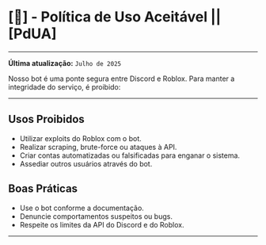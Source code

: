 # [📄] - Política de Uso Aceitável || [PdUA]

---

**Última atualização:** `Julho de 2025`

Nosso bot é uma ponte segura entre Discord e Roblox. Para manter a integridade do serviço, é proibido:

---

## Usos Proibidos

- Utilizar exploits do Roblox com o bot.
- Realizar scraping, brute-force ou ataques à API.
- Criar contas automatizadas ou falsificadas para enganar o sistema.
- Assediar outros usuários através do bot.

## Boas Práticas

- Use o bot conforme a documentação.
- Denuncie comportamentos suspeitos ou bugs.
- Respeite os limites da API do Discord e do Roblox.

---